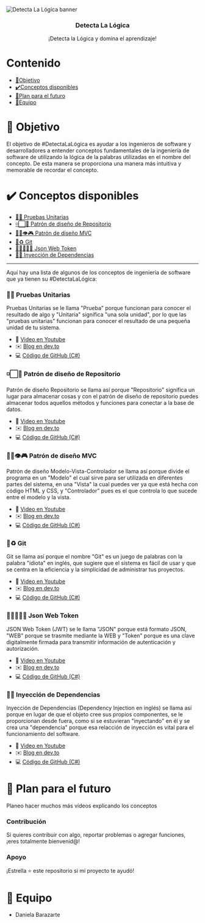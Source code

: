 ![Detecta La Lógica banner](https://i.imgur.com/UIQ6dZl.jpeg)

<h3 align="center">Detecta La Lógica</h3>
<p align="center">
  ¡Detecta la Lógica y domina el aprendizaje!
</p>


# Contenido
- [🎯Objetivo](#-Objetivo)
- [✔️Conceptos disponibles](#-Conceptos-disponibles)
- [🌱Plan para el futuro](#-Plan-para-el-futuro)
- [👩Equipo](#-Equipo)

# 🎯 Objetivo
El objetivo de #DetectaLaLógica es ayudar a los ingenieros de software y desarrolladores a entender conceptos fundamentales de la ingeniería de software de utilizando la lógica de la palabras utilizadas en el nombre del concepto. De esta manera se proporciona una manera más intuitiva y memorable de recordar el concepto.


# ✔️ Conceptos disponibles
- [📝🥽 Pruebas Unitarias](#️-pruebas-unitarias)
- [◽⬜💽 Patrón de diseño de Repositorio](#-patrón-de-diseño-de-repositorio)
- [💃🏼👁️🎮 Patrón de diseño MVC](#-patrón-de-diseño-mvc)
- [💾♻️ Git](#-git)
- [🙋🏼‍♂️🌐🔐 Json Web Token](#-json-web-token)
- [💉🤝 Inyección de Dependencias](#-inyección-de-dependencias)

---

Aquí hay una lista de algunos de los conceptos de ingeniería de software que ya tienen su #DetectaLaLógica:

### 📝🥽 Pruebas Unitarias
Pruebas Unitarias se le llama "Prueba" porque funcionan para conocer el resultado de algo y "Unitaria" significa "una sola unidad", por lo que las "pruebas unitarias" funcionan para conocer el resultado de una pequeña unidad de tu sistema.

- 📼 [Video en Youtube](https://youtu.be/znzcpBjNqK0)
- ✉️ [Blog en dev.to](https://dev.to/danielabarazarte/pruebas-unitarias-explicacion-completa-c-y-net-5294)
- 💻 [Código de GitHub (C#)]()

### ◽⬜💽 Patrón de diseño de Repositorio
Patrón de diseño Repositorio se llama así porque "Repositorio" significa un lugar para almacenar cosas y con el patrón de diseño de repositorio puedes almacenar todos aquellos métodos y funciones para conectar a la base de datos.

- 📼 [Video en Youtube](https://youtu.be/b2tPRbQJing)
- ✉️ [Blog en dev.to](https://dev.to/danielabarazarte/patron-de-diseno-repositorio-explicacion-completa-y-simple-622)
- 💻 [Código de GitHub (C#)]()


### 💃🏼👁️🎮 Patrón de diseño MVC
Patrón de diseño Modelo-Vista-Controlador se llama así porque divide el programa en un "Modelo" el cual sirve para ser utilizada en diferentes partes del sistema, en una "Vista" la cual puedes ver ya que está hecha con código HTML y CSS, y "Controlador" pues es el que controla lo que sucede entre el modelo y la vista.

- 📼 [Video en Youtube](https://youtu.be/hFX-D368LuQ)
- ✉️ [Blog en dev.to]()
- 💻 [Código de GitHub (C#)]()


### 💾♻️ Git
Git se llama así porque el nombre "Git" es un juego de palabras con la palabra "idiota" en inglés, que sugiere que el sistema es fácil de usar y que se centra en la eficiencia y la simplicidad de administrar tus proyectos.

- 📼 [Video en Youtube](https://youtu.be/bjUDKkQTOt8)
- ✉️ [Blog en dev.to]()
- 💻 [Código de GitHub (C#)]()


### 🙋🏼‍♂️🌐🔐 Json Web Token
JSON Web Token (JWT) se le llama "JSON" porque está formato JSON, "WEB" porque se trasmite mediante la WEB y "Token" porque es una clave digitalmente firmada para transmitir información de autenticación y autorización.

- 📼 [Video en Youtube](https://youtu.be/Sz4acLjFvrU)
- ✉️ [Blog en dev.to]()
- 💻 [Código de GitHub (C#)]()


### 💉🤝 Inyección de Dependencias
Inyección de Dependencias (Dependency Injection en inglés) se llama así porque en lugar de que el objeto cree sus propios componentes, se le proporcionan desde fuera, como si se estuvieran "inyectando" en él y se crea una "dependencia" porque esa relacción de inyección es vital para el funcionamiento del software.

- 📼 [Video en Youtube](https://youtu.be/Sz4acLjFvrU)
- ✉️ [Blog en dev.to]()
- 💻 [Código de GitHub (C#)]()

# 🌱 Plan para el futuro
Planeo hacer muchos más vídeos explicando los conceptos

### Contribución
Si quieres contribuir con algo, reportar problemas o agregar funciones, ¡eres totalmente bienvenid@!

### Apoyo
¡Estrella ⭐ este repositorio si mi proyecto te ayudó!


# 👩 Equipo
- Daniela Barazarte
